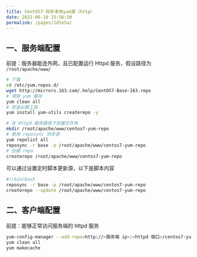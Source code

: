 ```yaml
---
title: CentOS7-同步本地yum源（http）
date: 2021-06-10 15:56:50
permalink: /pages/1d1e5a/
---
```


## 一、服务端配置
前提：服务器能连外网，且已配置运行 Httpd 服务，假设路径为 `/root/apache/www/`
```bash
# 下载
cd /etc/yum.repos.d/
wget http://mirrors.163.com/.help/CentOS7-Base-163.repo
# 清除 yum 缓存
yum clean all
# 安装必要工具
yum install yum-utils createrepo -y

# 在 Httpd 服务路径下创建文件夹
mkdir /root/apache/www/centos7-yum-repo
# 使用 reposync 同步源
yum repolist all
reposync -r base -p /root/apache/www/centos7-yum-repo
# 创建 repo
createrepo /root/apache/www/centos7-yum-repo
```
可以通过设置定时脚本更新源，以下是脚本内容
```sh
#!/bin/bash
reposync -r base -p /root/apache/www/centos7-yum-repo
createrepo --update /root/apache/www/centos7-yum-repo
```

## 二、客户端配置
前提：能够正常访问服务端的 httpd 服务
```bash
yum-config-manager --add-repo=http://<服务端 ip>:<httpd 端口>/centos7-yum-repo
yum clean all
yum makecache
```
